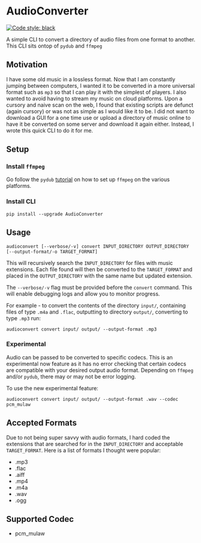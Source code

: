 # AudioConverter
[![Code style: black](https://img.shields.io/badge/code%20style-black-000000.svg)](https://github.com/psf/black)

A simple CLI to convert a directory of audio files from  one format
to another. This CLI sits ontop of `pydub` and `ffmpeg`

## Motivation
I have some old music in a lossless format. Now that I am constantly
jumping between computers, I wanted it to be converted in
a more universal format such as `mp3` so that I can play it with
the simplest of players. I also wanted to avoid having
to stream my music on cloud platforms. Upon a cursory and naive scan
on the web, I found that existing scripts are defunct (again cursory)
or was not as simple as I would like it to be. I did not want to download
a GUI for a one time use or upload a directory of music online to have it
be converted on some server and download it again either. Instead, I wrote
this quick CLI to do it for me.

## Setup
### Install `ffmpeg`
Go follow the `pydub`
[tutorial](https://github.com/jiaaro/pydub#getting-ffmpeg-set-up)
on how to set up `ffmpeg` on the various platforms.

### Install CLI
```shell
pip install --upgrade AudioConverter
```

## Usage
```shell
audioconvert [--verbose/-v] convert INPUT_DIRECTORY OUTPUT_DIRECTORY [--output-format/-o TARGET_FORMAT]
```
This will recursively search the `INPUT_DIRECTORY` for files with music
extensions. Each file found will then be converted to the `TARGET_FORMAT` and
placed in the `OUTPUT_DIRECTORY` with the same name but updated extension.

The `--verbose/-v` flag must be provided before the `convert` command. This
will enable debugging logs and allow you to monitor progress.

For example - to convert the contents of the directory `input/`, containing
files of type `.m4a` and `.flac`, outputting to directory `output/`, converting
to type `.mp3` run:

```shell
audioconvert convert input/ output/ --output-format .mp3
```

### Experimental
Audio can be passed to be converted to specific codecs. This is an experimental now feature
as it has no error checking that certain codecs are compatible with your desired output
audio format. Depending on `ffmpeg` and/or `pydub`, there may or may not be error logging.

To use the new experimental feature:
```shell
audioconvert convert input/ output/ --output-format .wav --codec pcm_mulaw
```

## Accepted Formats
Due to not being super savvy with audio formats, I hard coded the extensions
that are searched for in the `INPUT_DIRECTORY` and acceptable `TARGET_FORMAT`.
Here is a list of formats I thought were popular:
- .mp3
- .flac
- .aiff
- .mp4
- .m4a
- .wav
- .ogg

## Supported Codec
- pcm_mulaw
